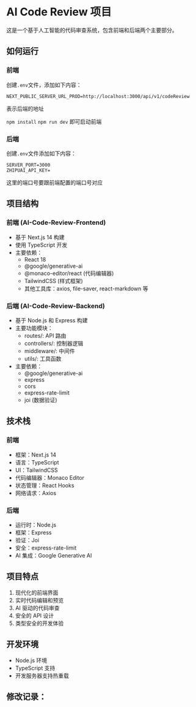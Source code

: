 # AI Code Review 项目

这是一个基于人工智能的代码审查系统，包含前端和后端两个主要部分。

## 如何运行
### 前端
创建`.env`文件，添加如下内容：
```
NEXT_PUBLIC_SERVER_URL_PROD=http://localhost:3000/api/v1/codeReview
```
表示后端的地址

`npm install`
`npm run dev`
即可启动前端

### 后端
创建`.env`文件添加如下内容：
```
SERVER_PORT=3000
ZHIPUAI_API_KEY=
```
这里的端口号要跟前端配置的端口号对应

## 项目结构

### 前端 (AI-Code-Review-Frontend)
- 基于 Next.js 14 构建
- 使用 TypeScript 开发
- 主要依赖：
  - React 18
  - @google/generative-ai
  - @monaco-editor/react (代码编辑器)
  - TailwindCSS (样式框架)
  - 其他工具库：axios, file-saver, react-markdown 等

### 后端 (AI-Code-Review-Backend)
- 基于 Node.js 和 Express 构建
- 主要功能模块：
  - routes/: API 路由
  - controllers/: 控制器逻辑
  - middleware/: 中间件
  - utils/: 工具函数
- 主要依赖：
  - @google/generative-ai
  - express
  - cors
  - express-rate-limit
  - joi (数据验证)

## 技术栈

### 前端
- 框架：Next.js 14
- 语言：TypeScript
- UI：TailwindCSS
- 代码编辑器：Monaco Editor
- 状态管理：React Hooks
- 网络请求：Axios

### 后端
- 运行时：Node.js
- 框架：Express
- 验证：Joi
- 安全：express-rate-limit
- AI 集成：Google Generative AI

## 项目特点
1. 现代化的前端界面
2. 实时代码编辑和预览
3. AI 驱动的代码审查
4. 安全的 API 设计
5. 类型安全的开发体验

## 开发环境
- Node.js 环境
- TypeScript 支持
- 开发服务器支持热重载 


## 修改记录：
